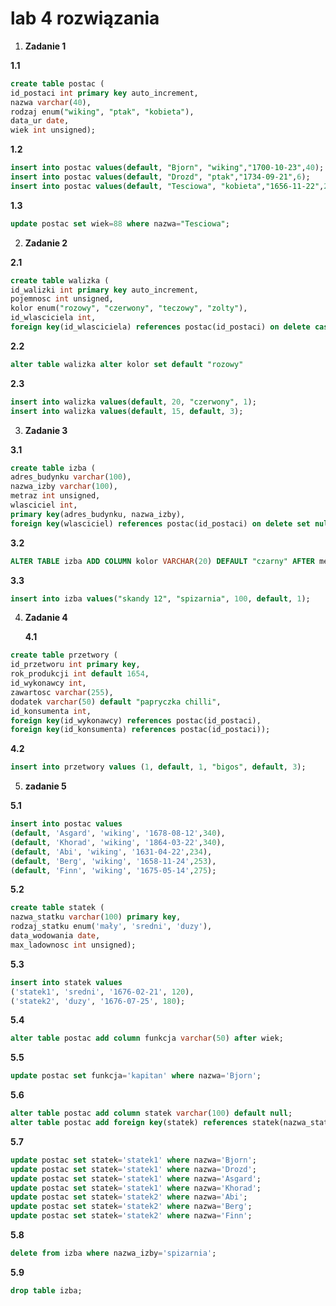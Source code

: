 # lab 4 rozwiązania

1. **Zadanie 1**

  **1.1**
```sql
create table postac (
id_postaci int primary key auto_increment,
nazwa varchar(40),
rodzaj enum("wiking", "ptak", "kobieta"),
data_ur date,
wiek int unsigned);
```

  **1.2**
```sql
insert into postac values(default, "Bjorn", "wiking","1700-10-23",40);
insert into postac values(default, "Drozd", "ptak","1734-09-21",6);
insert into postac values(default, "Tesciowa", "kobieta","1656-11-22",231);
```

  **1.3**
```sql
update postac set wiek=88 where nazwa="Tesciowa";
```

2. **Zadanie 2**

  **2.1**
```sql
create table walizka (
id_walizki int primary key auto_increment,
pojemnosc int unsigned,
kolor enum("rozowy", "czerwony", "teczowy", "zolty"),
id_wlasciciela int,
foreign key(id_wlasciciela) references postac(id_postaci) on delete cascade);
```

  **2.2**
```sql
alter table walizka alter kolor set default "rozowy"
```

  **2.3**
```sql
insert into walizka values(default, 20, "czerwony", 1);
insert into walizka values(default, 15, default, 3);
```

3. **Zadanie 3**

  **3.1**
```sql
create table izba (
adres_budynku varchar(100),
nazwa_izby varchar(100),
metraz int unsigned,
wlasciciel int,
primary key(adres_budynku, nazwa_izby),
foreign key(wlasciciel) references postac(id_postaci) on delete set null);
```

  **3.2**
```sql
ALTER TABLE izba ADD COLUMN kolor VARCHAR(20) DEFAULT "czarny" AFTER metraz;
```

  **3.3**
```sql
insert into izba values("skandy 12", "spizarnia", 100, default, 1);
```
4. **Zadanie 4**

   **4.1**
```sql
create table przetwory (
id_przetworu int primary key,
rok_produkcji int default 1654,
id_wykonawcy int,
zawartosc varchar(255),
dodatek varchar(50) default "papryczka chilli",
id_konsumenta int,
foreign key(id_wykonawcy) references postac(id_postaci),
foreign key(id_konsumenta) references postac(id_postaci));
```

  **4.2**
```sql
insert into przetwory values (1, default, 1, "bigos", default, 3);
```

5. **zadanie 5**

  **5.1**
```sql
insert into postac values
(default, 'Asgard', 'wiking', '1678-08-12',340),
(default, 'Khorad', 'wiking', '1864-03-22',340),
(default, 'Abi', 'wiking', '1631-04-22',234),
(default, 'Berg', 'wiking', '1658-11-24',253),
(default, 'Finn', 'wiking', '1675-05-14',275);
```

  **5.2**
```sql
create table statek (
nazwa_statku varchar(100) primary key,
rodzaj_statku enum('mały', 'sredni', 'duzy'),
data_wodowania date,
max_ladownosc int unsigned);
```

  **5.3**
```sql
insert into statek values
('statek1', 'sredni', '1676-02-21', 120),
('statek2', 'duzy', '1676-07-25', 180);
```

  **5.4**
```sql
alter table postac add column funkcja varchar(50) after wiek;
```

  **5.5**
```sql
update postac set funkcja='kapitan' where nazwa='Bjorn';
```

  **5.6**
```sql
alter table postac add column statek varchar(100) default null;
alter table postac add foreign key(statek) references statek(nazwa_statku) on delete set null;
```

  **5.7**
```sql
update postac set statek='statek1' where nazwa='Bjorn';
update postac set statek='statek1' where nazwa='Drozd';
update postac set statek='statek1' where nazwa='Asgard';
update postac set statek='statek1' where nazwa='Khorad';
update postac set statek='statek2' where nazwa='Abi';
update postac set statek='statek2' where nazwa='Berg';
update postac set statek='statek2' where nazwa='Finn';
```

  **5.8**
```sql
delete from izba where nazwa_izby='spizarnia';
```

  **5.9**
```sql
drop table izba;
```



